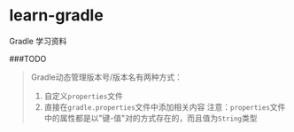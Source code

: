 # learn-gradle
Gradle 学习资料

###TODO
>Gradle动态管理版本号/版本名有两种方式：
>1. 自定义`properties`文件
>2. 直接在`gradle.properties`文件中添加相关内容
>注意：`properties`文件中的属性都是以"键-值"对的方式存在的，而且值为`String`类型